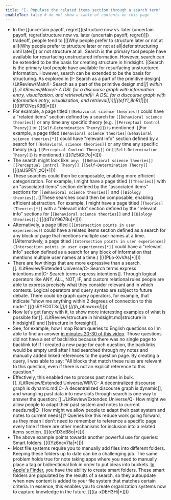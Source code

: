 ```yaml
---
title: "I- Populate the related items section through a search term"
enableToc: false # do not show a table of contents on this page
---
```

- In the [[uncertain payoff, regret)](structure now vs. later (uncertain payoff, regret|structure now vs. later (uncertain payoff, regret)]]) tradeoff, people tend to [[[Why people prefer to structure later or not at all](Why people prefer to structure later or not at all|defer structuring until later]]) or not structure at all. Search is the primary tool people have available for resurfacing unstructured information. However, search can be extended to be the basis for creating structure in hindsight. [[Search is the primary tool people have available for resurfacing unstructured information. However, search can be extended to be the basis for structuring. As explored in [I- Search as a part of the primitive design](LitReview/Main/I- Search as a part of the primitive design.md|*]] within [[../LitReview/Main/I- A DSL for a discourse graph with information entry, visualization, and retrieval.md|I- A DSL for a discourse graph with information entry, visualization, and retrieval]]:)[[((efYI_8nR1|*]])) [[((9FONcsK9B|*]]))
- For example, a page titled `[[Behavioral science theories]]` could have a "related items" section defined by a search for `[[Behavioral science theories]]` or any time any specific theory (e.g. `[[Perceptual Control Theory]]` or `[[Self-Determination Theory]]`) is mentioned. [[For example, a page titled `[Behavioral science theories](Behavioral science theories|*]]` could have "relevant info" section defined by a search for `[[Behavioral science theories]]` or any time any specific theory (e.g. `[[Perceptual Control Theory]]` or `[[Self-Determination Theory]]`) is mentioned.) [[((1z5iGlt7o|*]]))
- The search might look like: `any: [[Behavioral science theories]] [[Perceptual Control Theory]] [[Self-Determination Theory]]` [[((aUSPEY_zQ|*]]))
- These searches could then be composable, enabling more efficient categorization. For example, I might have a page titled `[[Theories]]` with an "associated items" section defined by the "associated items" sections for `[[Behavioral science theories]]` and `[[Biology theories]]`. [[These searches could then be composable, enabling efficient abstraction. For example, I might have a page titled `[Theories](Theories|*]]` with a "relevant info" section defined by the "relevant info" sections for `[[Behavioral science theories]]` and `[[Biology theories]]`.) [[((dTxY967Ru|*]]))
- Alternatively, a page titled `[[Intersection points in user experiences]]` could have a related items section defined as a search for any block or page that mentions multiple user names at a time. [[Alternatively, a page titled `[Intersection points in user experiences](Intersection points in user experiences|*]]` could have a "relevant info" section defined as a search for any block of information that mentions multiple user names at a time.) [[((PLo-XvVAs|*]]))
- There are few things that are more expressive than a search. [[../LitReview/Extended Universe/C- Search terms express intentions.md|C- Search terms express intentions]]. Through logical operators like ANY, ALL, NOT, IF, and custom relational rules people are able to express precisely what they consider relevant and in which contexts. Logical operators and query syntax are subject to future debate. There could be graph query operators, for example, that indicate "show me anything within 2 degrees of connection to this node." [[((sRYFC0T3c|*]])) [[((b_bhownxn|*]]))
- Now let's get fancy with it, to show more interesting examples of what is possible for [[../LitReview/structure in hindsight.md|structure in hindsight]] and [[structure in foresight]].
- See, for example, how I map Roam queries to English questions so I'm able to find an answer [in minutes 20-30 of this video](https://youtu.be/47A0gK7Vo8E?t=1200). Those questions did not have a set of backlinks because there was no single page to backlink to! If I created a new page for each question, the backlinks would be empty until after I had searched through my notes and manually added linked references to the question page. By creating a query, I was able to say: "All blocks that match these rules are relevant to this question, even if there is not an explicit reference to this question."
- Effectively, this enabled me to process past notes in bulk. [[../LitReview/Extended Universe/WIP/C- A decentralized discourse graph is dynamic.md|C- A decentralized discourse graph is dynamic]], and wrangling past data into new slots through search is one way to answer the question: [[../LitReview/Extended Universe/Q- How might we allow people to adapt their past system and notes to current needs.md|Q- How might we allow people to adapt their past system and notes to current needs]]? Queries like this reduce work going forward, as they mean I don't need to remember to reference a specific page every time if there are other mechanisms for inclusion into a related items section. [[((ex1D3eB8o|*]]))
- The above example points towards another powerful use for queries: Smart folders. [[((Yz6ncv7Ia|*]]))
- Most file systems require you to manually add files into different folders. Keeping these folders up to date can be a challenging job. The same problem holds true for note taking apps where you need to manually place a tag or bidirectional link in order to put ideas into buckets. [In Apple's Finder](https://www.howtogeek.com/403077/how-to-automate-your-mac-with-smart-folders/), you have the ability to create smart folders. These smart folders are populated by the results of a search, so they autoupdate when new content is added to your file system that matches certain criteria. In essence, this enables you to create organization systems now to capture knowledge in the future. [[((a-xDEH3Hi|*]]))
